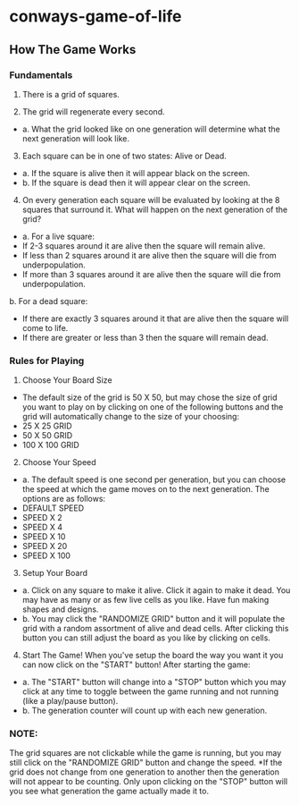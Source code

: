 # conways-game-of-life
## How The Game Works
### Fundamentals
1. There is a grid of squares.

2. The grid will regenerate every second.
- a. What the grid looked like on one generation will determine what the next generation will look like.

3. Each square can be in one of two states: Alive or Dead.
- a. If the square is alive then it will appear black on the screen.
- b. If the square is dead then it will appear clear on the screen.

4. On every generation each square will be evaluated by looking at the 8 squares that surround it.
What will happen on the next generation of the grid?

- a. For a live square:
 -  If 2-3 squares around it are alive then the square will remain alive.
 -  If less than 2 squares around it are alive then the square will die from underpopulation.
 -  If more than 3 squares around it are alive then the square will die from underpopulation.

b. For a dead square:
 -  If there are exactly 3 squares around it that are alive then the square will come to life.
 -  If there are greater or less than 3 then the square will remain dead.

### Rules for Playing
1. Choose Your Board Size
- The default size of the grid is 50 X 50, but may chose the size of grid you want to play on by clicking on one of the following buttons and the grid will automatically change to the size of your choosing:
 - 25 X 25 GRID
 - 50 X 50 GRID
 - 100 X 100 GRID

2. Choose Your Speed
- a. The default speed is one second per generation, but you can choose the speed at which the game moves on to the next generation. The options are as follows:
 - DEFAULT SPEED
 - SPEED X 2
 - SPEED X 4
 - SPEED X 10
 - SPEED X 20
 - SPEED X 100


3. Setup Your Board
- a. Click on any square to make it alive. Click it again to make it dead. You may have as many or as few live cells as you like. Have fun making shapes and designs.
- b. You may click the "RANDOMIZE GRID" button and it will populate the grid with a random assortment of alive and dead cells. After clicking this button you can still adjust the board as you like by clicking on cells.

4. Start The Game!
When you've setup the board the way you want it you can now click on the "START" button! 
After starting the game:
- a. The "START" button will change into a "STOP" button which you may click at any time to toggle between the game running and not running (like a play/pause button).
- b. The generation counter will count up with each new generation.

### NOTE:
The grid squares are not clickable while the game is running, but you may still click on the "RANDOMIZE GRID" button and change the speed.
*If the grid does not change from one generation to another then the generation will not appear to be counting. Only upon clicking on the "STOP" button will you see what generation the game actually made it to.